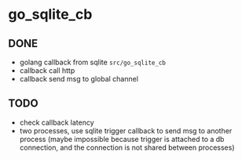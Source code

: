 
# go_sqlite_cb

## DONE
- golang callback from sqlite `src/go_sqlite_cb`
- callback call http
- callback send msg to global channel 

## TODO

- check callback latency
- two processes, use sqlite trigger callback to send msg to another process (maybe impossible because trigger is attached to a db connection, and the connection is not shared between processes)

